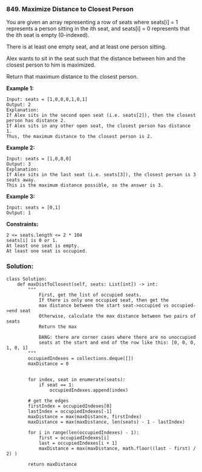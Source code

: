 ### 849. Maximize Distance to Closest Person

You are given an array representing a row of seats where seats[i] = 1 represents a person sitting in the ith seat, and seats[i] = 0 represents that the ith seat is empty (0-indexed).

There is at least one empty seat, and at least one person sitting.

Alex wants to sit in the seat such that the distance between him and the closest person to him is maximized. 

Return that maximum distance to the closest person.

**Example 1:**
```
Input: seats = [1,0,0,0,1,0,1]
Output: 2
Explanation: 
If Alex sits in the second open seat (i.e. seats[2]), then the closest person has distance 2.
If Alex sits in any other open seat, the closest person has distance 1.
Thus, the maximum distance to the closest person is 2.
```

**Example 2:**
```
Input: seats = [1,0,0,0]
Output: 3
Explanation: 
If Alex sits in the last seat (i.e. seats[3]), the closest person is 3 seats away.
This is the maximum distance possible, so the answer is 3.
```

**Example 3:**
```
Input: seats = [0,1]
Output: 1
``` 

**Constraints:**
```
2 <= seats.length <= 2 * 104
seats[i] is 0 or 1.
At least one seat is empty.
At least one seat is occupied.
```

### Solution:
```
class Solution:
    def maxDistToClosest(self, seats: List[int]) -> int:
        """
            First, get the list of occupied seats.
            If there is only one occupied seat, then get the
            max distance between the start seat->occupied vs occupied->end seat
            Otherwise, calculate the max distance between two pairs of seats
            Return the max
            
            DANG: there are corner cases where there are no unoccupied
            seats at the start and end of the row like this: [0, 0, 0, 1, 0, 1]
        """
        occupiedIndexes = collections.deque([])
        maxDistance = 0
        
        
        for index, seat in enumerate(seats):
            if seat == 1:
                occupiedIndexes.append(index)
        
        # get the edges
        firstIndex = occupiedIndexes[0]
        lastIndex = occupiedIndexes[-1]
        maxDistance = max(maxDistance, firstIndex)
        maxDistance = max(maxDistance, len(seats) - 1 - lastIndex)

        for i in range(len(occupiedIndexes) - 1):
            first = occupiedIndexes[i]
            last = occupiedIndexes[i + 1]
            maxDistance = max(maxDistance, math.floor((last - first) / 2) )
        
        return maxDistance
        
```
